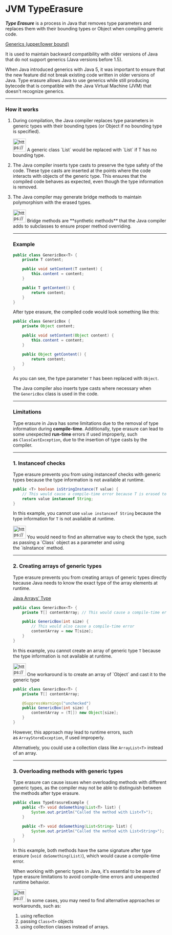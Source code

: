# JVM TypeErasure

***Type Erasure*** is a process in Java that removes type parameters and replaces them with their bounding types or Object when compiling generic code.

[Generics (upper/lower bound)](Generics%20(upper%20lower%20bound)%20bf90908165ff4ebf9a3b6201252b123a.md)

It is used to maintain backward compatibility with older versions of Java that do not support generics (Java versions before 1.5).

When Java introduced generics with Java 5, it was important to ensure that the new feature did not break existing code written in older versions of Java.
Type erasure allows Java to use generics while still producing bytecode that is compatible with the Java Virtual Machine (JVM) that doesn't recognize generics.

---

### How it works

1. During compilation, the Java compiler replaces type parameters in generic types with their bounding types (or Object if no bounding type is specified).
    
    <aside>
    <img src="https://www.notion.so/icons/snippet_green.svg" alt="https://www.notion.so/icons/snippet_green.svg" width="40px" /> A generic class `List<T>` would be replaced with `List<Object>` if T has no bounding type.
    
    </aside>
    
2. The Java compiler inserts type casts to preserve the type safety of the code.
These type casts are inserted at the points where the code interacts with objects of the generic type.
This ensures that the compiled code behaves as expected, even though the type information is removed.
3. The Java compiler may generate bridge methods to maintain polymorphism with the erased types.

<aside>
<img src="https://www.notion.so/icons/info-alternate_blue.svg" alt="https://www.notion.so/icons/info-alternate_blue.svg" width="40px" /> Bridge methods are **synthetic methods** that the Java compiler adds to subclasses to ensure proper method overriding.

</aside>

---

### Example

```java
public class GenericBox<T> {
    private T content;

    public void setContent(T content) {
        this.content = content;
    }

    public T getContent() {
        return content;
    }
}

```

After type erasure, the compiled code would look something like this:

```java
public class GenericBox {
    private Object content;

    public void setContent(Object content) {
        this.content = content;
    }

    public Object getContent() {
        return content;
    }
}

```

As you can see, the type parameter `T` has been replaced with `Object`.

The Java compiler also inserts type casts where necessary when the `GenericBox` class is used in the code.

---

### Limitations

Type erasure in Java has some limitations due to the removal of type information during **compile-time**.
Additionally, type erasure can lead to some unexpected **run-time** errors if used improperly, such as `ClassCastException`, due to the insertion of type casts by the compiler.

---

### 1. **Instanceof checks**

Type erasure prevents you from using instanceof checks with generic types because the type information is not available at runtime.

```java
public <T> boolean isStringInstance(T value) {
    // This would cause a compile-time error because T is erased to Object
    return value instanceof String;
}

```

In this example, you cannot use `value instanceof String` because the type information for `T` is not available at runtime.

<aside>
<img src="https://www.notion.so/icons/snippet_green.svg" alt="https://www.notion.so/icons/snippet_green.svg" width="40px" /> You would need to find an alternative way to check the type, such as passing a `Class<T>` object as a parameter and using the `isInstance` method.

</aside>

---

### 2. **Creating arrays of generic types**

Type erasure prevents you from creating arrays of generic types directly because Java needs to know the exact type of the array elements at runtime.

[Java Arrays’ Type](Java%20Arrays%E2%80%99%20Type%20b0484def70af427db87c8fb599557bdf.md)

```java
public class GenericBox<T> {
    private T[] contentArray; // This would cause a compile-time error

    public GenericBox(int size) {
        // This would also cause a compile-time error
        contentArray = new T[size];
    }
}

```

In this example, you cannot create an array of generic type `T` because the type information is not available at runtime. 

<aside>
<img src="https://www.notion.so/icons/snippet_green.svg" alt="https://www.notion.so/icons/snippet_green.svg" width="40px" /> One workaround is to create an array of `Object` and cast it to the generic type

</aside>

```java
public class GenericBox<T> {
    private T[] contentArray;

    @SuppressWarnings("unchecked")
    public GenericBox(int size) {
        contentArray = (T[]) new Object[size];
    }
}

```

However, this approach may lead to runtime errors, such as `ArrayStoreException`, if used improperly.

Alternatively, you could use a collection class like `ArrayList<T>` instead of an array.

---

### 3. **Overloading methods with generic types**

Type erasure can cause issues when overloading methods with different generic types, as the compiler may not be able to distinguish between the methods after type erasure.

```java
public class TypeErasureExample {
    public <T> void doSomething(List<T> list) {
        System.out.println("Called the method with List<T>");
    }

    public <T> void doSomething(List<String> list) {
        System.out.println("Called the method with List<String>");
    }
}

```

In this example, both methods have the same signature after type erasure (`void doSomething(List)`), which would cause a compile-time error.

When working with generic types in Java, it's essential to be aware of type erasure limitations to avoid compile-time errors and unexpected runtime behavior.

<aside>
<img src="https://www.notion.so/icons/snippet_green.svg" alt="https://www.notion.so/icons/snippet_green.svg" width="40px" /> In some cases, you may need to find alternative approaches or workarounds, such as:

1. using reflection
2. passing `Class<T>` objects
3. using collection classes instead of arrays.
</aside>